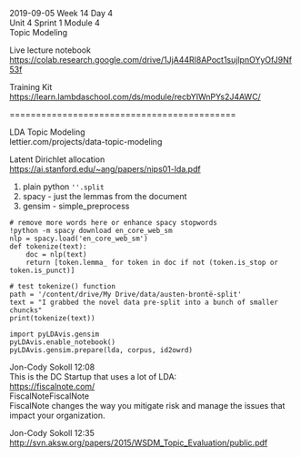 2019-09-05 Week 14 Day 4   
Unit 4 Sprint 1 Module 4  
Topic Modeling     

Live lecture notebook  
https://colab.research.google.com/drive/1JjA44Rl8APoct1sujlpnOYyOfJ9Nf53f

Training Kit  
https://learn.lambdaschool.com/ds/module/recbYIWnPYs2J4AWC/     

===========================================

LDA Topic Modeling  
lettier.com/projects/data-topic-modeling  

Latent Dirichlet allocation  
https://ai.stanford.edu/~ang/papers/nips01-lda.pdf   

1. plain python `''.split`
2. spacy - just the lemmas from the document
3. gensim - simple_preprocess  
```
# remove more words here or enhance spacy stopwords
!python -m spacy download en_core_web_sm
nlp = spacy.load('en_core_web_sm')
def tokenize(text):
    doc = nlp(text)
    return [token.lemma_ for token in doc if not (token.is_stop or token.is_punct)]

# test tokenize() function
path = '/content/drive/My Drive/data/austen-brontë-split'
text = "I grabbed the novel data pre-split into a bunch of smaller chuncks"
print(tokenize(text))
```

```
import pyLDAvis.gensim
pyLDAvis.enable_notebook()
pyLDAvis.gensim.prepare(lda, corpus, id2owrd)
```

Jon-Cody Sokoll 12:08   
This is the DC Startup that uses a lot of LDA:    
https://fiscalnote.com/   
FiscalNoteFiscalNote   
FiscalNote changes the way you mitigate risk and manage the issues that impact your organization.  

Jon-Cody Sokoll 12:35  
http://svn.aksw.org/papers/2015/WSDM_Topic_Evaluation/public.pdf   
